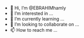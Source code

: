 - 👋 Hi, I’m @EBRAHIMhamly
- 👀 I’m interested in ...
- 🌱 I’m currently learning ...
- 💞️ I’m looking to collaborate on ...
- 📫 How to reach me ...

<!---
EBRAHIMhamly/EBRAHIMhamly is a ✨ special ✨ repository because its `README.md` (this file) appears on your GitHub profile.
You can click the Preview link to take a look at your changes.
--->
